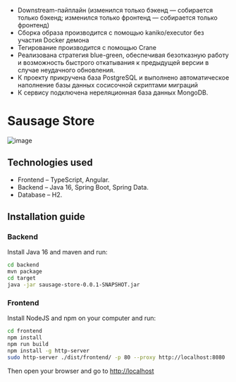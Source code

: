 - Downstream-пайплайн (изменился только бэкенд — собирается только бэкенд; изменился только фронтенд — собирается только фронтенд)
- Сборка образа производится с помощью kaniko/executor без участия Docker демона
- Тегирование производится с помощью Crane
- Реализована стратегия blue-green, обеспечивая безотказную работу и возможность быстрого откатывания к предыдущей версии в случае неудачного обновления.
- К проекту прикручена база PostgreSQL и выполнено автоматическое наполнение базы данных сосисочной скриптами миграций
- К сервису подключена нереляционная база данных MongoDB.



# Sausage Store

![image](https://user-images.githubusercontent.com/9394918/121517767-69db8a80-c9f8-11eb-835a-e98ca07fd995.png)


## Technologies used

* Frontend – TypeScript, Angular.
* Backend  – Java 16, Spring Boot, Spring Data.
* Database – H2.

## Installation guide
### Backend

Install Java 16 and maven and run:

```bash
cd backend
mvn package
cd target
java -jar sausage-store-0.0.1-SNAPSHOT.jar
```

### Frontend

Install NodeJS and npm on your computer and run:

```bash
cd frontend
npm install
npm run build
npm install -g http-server
sudo http-server ./dist/frontend/ -p 80 --proxy http://localhost:8080
```

Then open your browser and go to [http://localhost](http://localhost)
